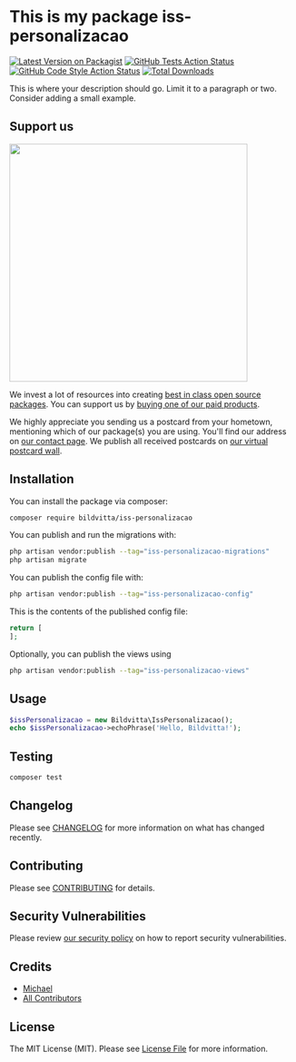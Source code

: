 # This is my package iss-personalizacao

[![Latest Version on Packagist](https://img.shields.io/packagist/v/bildvitta/iss-personalizacao.svg?style=flat-square)](https://packagist.org/packages/bildvitta/iss-personalizacao)
[![GitHub Tests Action Status](https://img.shields.io/github/workflow/status/bildvitta/iss-personalizacao/run-tests?label=tests)](https://github.com/bildvitta/iss-personalizacao/actions?query=workflow%3Arun-tests+branch%3Amain)
[![GitHub Code Style Action Status](https://img.shields.io/github/workflow/status/bildvitta/iss-personalizacao/Check%20&%20fix%20styling?label=code%20style)](https://github.com/bildvitta/iss-personalizacao/actions?query=workflow%3A"Check+%26+fix+styling"+branch%3Amain)
[![Total Downloads](https://img.shields.io/packagist/dt/bildvitta/iss-personalizacao.svg?style=flat-square)](https://packagist.org/packages/bildvitta/iss-personalizacao)

This is where your description should go. Limit it to a paragraph or two. Consider adding a small example.

## Support us

[<img src="https://github-ads.s3.eu-central-1.amazonaws.com/iss-personalizacao.jpg?t=1" width="419px" />](https://spatie.be/github-ad-click/iss-personalizacao)

We invest a lot of resources into creating [best in class open source packages](https://spatie.be/open-source). You can support us by [buying one of our paid products](https://spatie.be/open-source/support-us).

We highly appreciate you sending us a postcard from your hometown, mentioning which of our package(s) you are using. You'll find our address on [our contact page](https://spatie.be/about-us). We publish all received postcards on [our virtual postcard wall](https://spatie.be/open-source/postcards).

## Installation

You can install the package via composer:

```bash
composer require bildvitta/iss-personalizacao
```

You can publish and run the migrations with:

```bash
php artisan vendor:publish --tag="iss-personalizacao-migrations"
php artisan migrate
```

You can publish the config file with:

```bash
php artisan vendor:publish --tag="iss-personalizacao-config"
```

This is the contents of the published config file:

```php
return [
];
```

Optionally, you can publish the views using

```bash
php artisan vendor:publish --tag="iss-personalizacao-views"
```

## Usage

```php
$issPersonalizacao = new Bildvitta\IssPersonalizacao();
echo $issPersonalizacao->echoPhrase('Hello, Bildvitta!');
```

## Testing

```bash
composer test
```

## Changelog

Please see [CHANGELOG](CHANGELOG.md) for more information on what has changed recently.

## Contributing

Please see [CONTRIBUTING](.github/CONTRIBUTING.md) for details.

## Security Vulnerabilities

Please review [our security policy](../../security/policy) on how to report security vulnerabilities.

## Credits

- [Michael](https://github.com/bildvitta)
- [All Contributors](../../contributors)

## License

The MIT License (MIT). Please see [License File](LICENSE.md) for more information.
